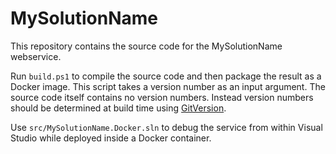 # MySolutionName

This repository contains the source code for the MySolutionName webservice.

Run `build.ps1` to compile the source code and then package the result as a Docker image.
This script takes a version number as an input argument. The source code itself contains no version numbers. Instead version numbers should be determined at build time using [GitVersion](gitversion.readthedocs.io).

Use `src/MySolutionName.Docker.sln` to debug the service from within Visual Studio while deployed inside a Docker container.
